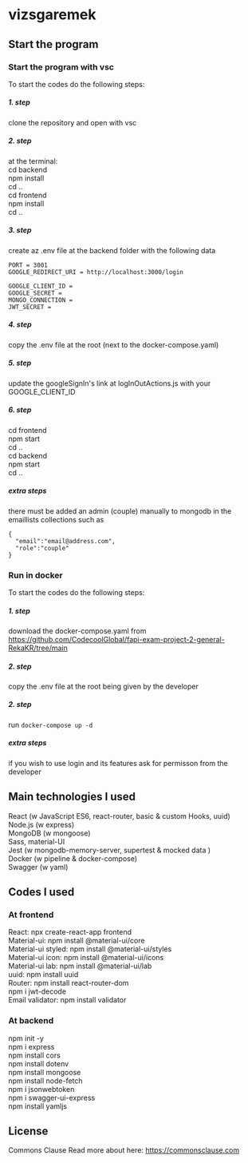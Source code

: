 # vizsgaremek

## Start the program
### Start the program with vsc
To start the codes do the following steps:
##### 1. step
clone the repository and open with vsc
##### 2. step
at the terminal: \
cd backend \
npm install \
cd .. \
cd frontend \
npm install \
cd ..
##### 3. step
create az .env file at the backend folder with the following data
```
PORT = 3001
GOOGLE_REDIRECT_URI = http://localhost:3000/login

GOOGLE_CLIENT_ID = 
GOOGLE_SECRET = 
MONGO_CONNECTION = 
JWT_SECRET = 
```
##### 4. step
copy the .env file at the root (next to the docker-compose.yaml)
##### 5. step
update the googleSignIn's link at logInOutActions.js with your GOOGLE_CLIENT_ID
##### 6. step
cd frontend \
npm start \
cd .. \
cd backend \
npm start \
cd ..
##### extra steps
there must be added an admin (couple) manually to mongodb in the emaillists collections such as
```
{
  "email":"email@address.com",
  "role":"couple"
}
```

### Run in docker
To start the codes do the following steps:
##### 1. step
download the docker-compose.yaml from https://github.com/CodecoolGlobal/fapi-exam-project-2-general-RekaKR/tree/main
##### 2. step
copy the .env file at the root being given by the developer
##### 2. step
run `docker-compose up -d`
##### extra steps
if you wish to use login and its features ask for permisson from the developer


## Main technologies I used
React (w JavaScript ES6, react-router, basic & custom Hooks, uuid) \
Node.js (w express) \
MongoDB (w mongoose) \
Sass, material-UI \
Jest (w mongodb-memory-server, supertest & mocked data ) \
Docker (w pipeline & docker-compose) \
Swagger (w yaml)


## Codes I used
### At frontend
React: npx create-react-app frontend \
Material-ui: npm install @material-ui/core \
Material-ui styled: npm install @material-ui/styles \
Material-ui icon: npm install @material-ui/icons \
Material-ui lab: npm install @material-ui/lab \
uuid: npm install uuid \
Router: npm install react-router-dom \
npm i jwt-decode \
Email validator: npm install validator

### At backend
npm init -y \
npm i express \
npm install cors \
npm install dotenv \
npm install mongoose \
npm install node-fetch \
npm i jsonwebtoken \
npm i swagger-ui-express \
npm install yamljs


## License
Commons Clause
Read more about here: https://commonsclause.com
